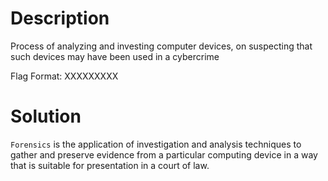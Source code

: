 # Description

Process of analyzing and investing computer devices, on suspecting that such devices may have been used in a cybercrime

Flag Format: XXXXXXXXX

# Solution

`Forensics` is the application of investigation and analysis techniques to gather and preserve evidence from a particular computing device in a way that is suitable for presentation in a court of law.
